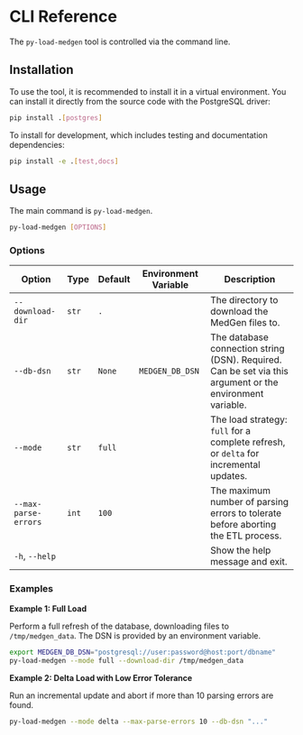 # CLI Reference

The `py-load-medgen` tool is controlled via the command line.

## Installation

To use the tool, it is recommended to install it in a virtual environment. You can install it directly from the source code with the PostgreSQL driver:

```bash
pip install .[postgres]
```

To install for development, which includes testing and documentation dependencies:

```bash
pip install -e .[test,docs]
```

## Usage

The main command is `py-load-medgen`.

```bash
py-load-medgen [OPTIONS]
```

### Options

| Option                 | Type    | Default        | Environment Variable | Description                                                                                             |
| ---------------------- | ------- | -------------- | -------------------- | ------------------------------------------------------------------------------------------------------- |
| `--download-dir`       | `str`   | `.`            |                      | The directory to download the MedGen files to.                                                          |
| `--db-dsn`             | `str`   | `None`         | `MEDGEN_DB_DSN`      | The database connection string (DSN). Required. Can be set via this argument or the environment variable. |
| `--mode`               | `str`   | `full`         |                      | The load strategy: `full` for a complete refresh, or `delta` for incremental updates.                     |
| `--max-parse-errors`   | `int`   | `100`          |                      | The maximum number of parsing errors to tolerate before aborting the ETL process.                       |
| `-h`, `--help`         |         |                |                      | Show the help message and exit.                                                                         |

### Examples

**Example 1: Full Load**

Perform a full refresh of the database, downloading files to `/tmp/medgen_data`. The DSN is provided by an environment variable.

```bash
export MEDGEN_DB_DSN="postgresql://user:password@host:port/dbname"
py-load-medgen --mode full --download-dir /tmp/medgen_data
```

**Example 2: Delta Load with Low Error Tolerance**

Run an incremental update and abort if more than 10 parsing errors are found.

```bash
py-load-medgen --mode delta --max-parse-errors 10 --db-dsn "..."
```
